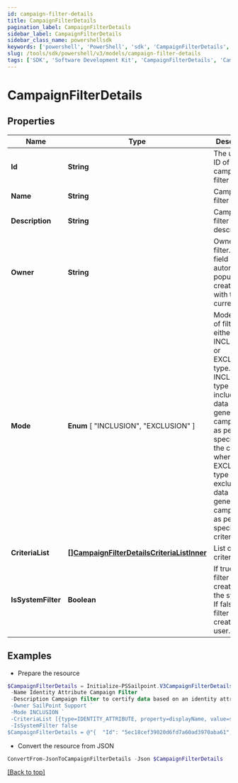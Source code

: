 ```yaml
---
id: campaign-filter-details
title: CampaignFilterDetails
pagination_label: CampaignFilterDetails
sidebar_label: CampaignFilterDetails
sidebar_class_name: powershellsdk
keywords: ['powershell', 'PowerShell', 'sdk', 'CampaignFilterDetails', 'CampaignFilterDetails'] 
slug: /tools/sdk/powershell/v3/models/campaign-filter-details
tags: ['SDK', 'Software Development Kit', 'CampaignFilterDetails', 'CampaignFilterDetails']
---
```



# CampaignFilterDetails

## Properties

Name | Type | Description | Notes
------------ | ------------- | ------------- | -------------
**Id** | **String** | The unique ID of the campaign filter | [required]
**Name** | **String** | Campaign filter name. | [required]
**Description** | **String** | Campaign filter description. | [optional] 
**Owner** | **String** | Owner of the filter. This field automatically populates at creation time with the current user. | [required]
**Mode** |  **Enum** [  "INCLUSION",    "EXCLUSION" ] | Mode/type of filter, either the INCLUSION or EXCLUSION type. The INCLUSION type includes the data in generated campaigns  as per specified in the criteria, whereas the EXCLUSION type excludes the data in generated campaigns as per specified in criteria. | [required]
**CriteriaList** | [**[]CampaignFilterDetailsCriteriaListInner**](campaign-filter-details-criteria-list-inner) | List of criteria. | [optional] 
**IsSystemFilter** | **Boolean** | If true, the filter is created by the system. If false, the filter is created by a user. | [required][default to $false]

## Examples

- Prepare the resource
```powershell
$CampaignFilterDetails = Initialize-PSSailpoint.V3CampaignFilterDetails  -Id 5ec18cef39020d6fd7a60ad3970aba61 `
 -Name Identity Attribute Campaign Filter `
 -Description Campaign filter to certify data based on an identity attribute's specified property. `
 -Owner SailPoint Support `
 -Mode INCLUSION `
 -CriteriaList [{type=IDENTITY_ATTRIBUTE, property=displayName, value=support, operation=CONTAINS, negateResult=false, shortCircuit=false, recordChildMatches=false, id=null, suppressMatchedItems=false, children=null}] `
 -IsSystemFilter false
$CampaignFilterDetails = @"{  "Id": "5ec18cef39020d6fd7a60ad3970aba61", "Name": "Identity Attribute Campaign Filter", "Description": "Campaign filter to certify data based on an identity attribute's specified property.", "Owner": "SailPoint Support", "Mode": "INCLUSION", "CriteriaList": [{"type": "IDENTITY_ATTRIBUTE", "property": "displayName", "value": "support", "operation": "CONTAINS", "negateResult": false, "shortCircuit": false, "recordChildMatches": false, "id": null, "suppressMatchedItems": false, "children": "null}]", "IsSystemFilter": "false "}]}"@
```

- Convert the resource from JSON
```powershell
ConvertFrom-JsonToCampaignFilterDetails -Json $CampaignFilterDetails
```


[[Back to top]](#) 

